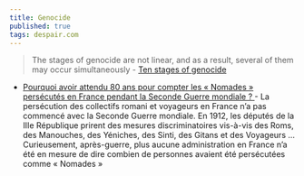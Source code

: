 ```yaml
---
title: Genocide
published: true
tags: despair.com
---
```

> The stages of genocide are not linear, and as a result, several of them may occur simultaneously - [Ten stages of genocide](https://en.wikipedia.org/wiki/Ten_stages_of_genocide)

- [Pourquoi avoir attendu 80 ans pour compter les « Nomades » persécutés en France pendant la Seconde Guerre mondiale ? ](https://theconversation.com/pourquoi-avoir-attendu-80-ans-pour-compter-les-nomades-persecutes-en-france-pendant-la-seconde-guerre-mondiale-244490) - La persécution des collectifs romani et voyageurs en France n’a pas commencé avec la Seconde Guerre mondiale. En 1912, les députés de la IIIe République prirent des mesures discriminatoires vis-à-vis des Roms, des Manouches, des Yéniches, des Sinti, des Gitans et des Voyageurs ... Curieusement, après-guerre, plus aucune administration en France n’a été en mesure de dire combien de personnes avaient été persécutées comme « Nomades »